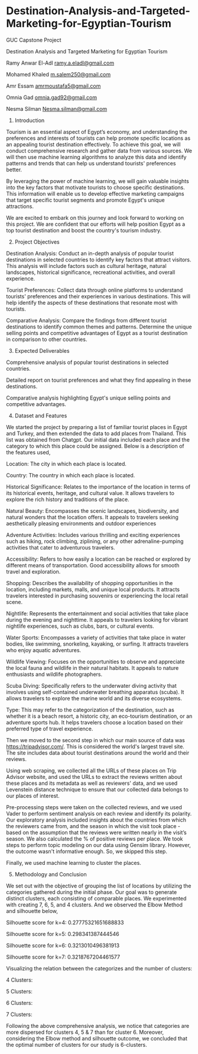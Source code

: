 # Destination-Analysis-and-Targeted-Marketing-for-Egyptian-Tourism
GUC Capstone Project
 
Destination Analysis and Targeted Marketing for Egyptian Tourism 
 

 

Ramy Anwar El-Adl    ramy.a.eladl@gmail.com 

Mohamed Khaled      m.salem250@gmail.com 

Amr Essam	         amrmoustafa5@gmail.com 

Omnia Gad	         omnia.gad92@gmail.com 

Nesma Silman	         Nesma.silman@gmail.com 

 

1. Introduction 

Tourism is an essential aspect of Egypt’s economy, and understanding the preferences and interests of tourists can help promote specific locations as an appealing tourist destination effectively. To achieve this goal, we will conduct comprehensive research and gather data from various sources. We will then use machine learning algorithms to analyze this data and identify patterns and trends that can help us understand tourists' preferences better.  

 

By leveraging the power of machine learning, we will gain valuable insights into the key factors that motivate tourists to choose specific destinations. This information will enable us to develop effective marketing campaigns that target specific tourist segments and promote Egypt's unique attractions. 

We are excited to embark on this journey and look forward to working on this project. We are confident that our efforts will help position Egypt as a top tourist destination and boost the country's tourism industry. 

 

2. Project Objectives 

 

Destination Analysis: Conduct an in-depth analysis of popular tourist destinations in selected countries to identify key factors that attract visitors. This analysis will include factors such as cultural heritage, natural landscapes, historical significance, recreational activities, and overall experience.  

Tourist Preferences: Collect data through online platforms to understand tourists' preferences and their experiences in various destinations. This will help identify the aspects of these destinations that resonate most with tourists.  

Comparative Analysis: Compare the findings from different tourist destinations to identify common themes and patterns. Determine the unique selling points and competitive advantages of Egypt as a tourist destination in comparison to other countries.  

 

 

 

3. Expected Deliverables 

 

Comprehensive analysis of popular tourist destinations in selected countries.  

Detailed report on tourist preferences and what they find appealing in these destinations.  

Comparative analysis highlighting Egypt's unique selling points and competitive advantages.  

 

4. Dataset and Features 

 

We started the project by preparing a list of familiar tourist places in Egypt and Turkey, and then extended the data to add places from Thailand. This list was obtained from Chatgpt. Our initial data included each place and the category to which this place could be assigned. Below is a description of the features used, 

Location: The city in which each place is located. 

Country: The country in which each place is located.  

Historical Significance: Relates to the importance of the location in terms of its historical events, heritage, and cultural value. It allows travelers to explore the rich history and traditions of the place.  

Natural Beauty: Encompasses the scenic landscapes, biodiversity, and natural wonders that the location offers. It appeals to travelers seeking aesthetically pleasing environments and outdoor experiences 

Adventure Activities: Includes various thrilling and exciting experiences such as hiking, rock climbing, ziplining, or any other adrenaline-pumping activities that cater to adventurous travelers. 

Accessibility: Refers to how easily a location can be reached or explored by different means of transportation. Good accessibility allows for smooth travel and exploration.  

Shopping: Describes the availability of shopping opportunities in the location, including markets, malls, and unique local products. It attracts travelers interested in purchasing souvenirs or experiencing the local retail scene.  

Nightlife: Represents the entertainment and social activities that take place during the evening and nighttime. It appeals to travelers looking for vibrant nightlife experiences, such as clubs, bars, or cultural events.  

Water Sports: Encompasses a variety of activities that take place in water bodies, like swimming, snorkeling, kayaking, or surfing. It attracts travelers who enjoy aquatic adventures.  

Wildlife Viewing: Focuses on the opportunities to observe and appreciate the local fauna and wildlife in their natural habitats. It appeals to nature enthusiasts and wildlife photographers. 

Scuba Diving: Specifically refers to the underwater diving activity that involves using self-contained underwater breathing apparatus (scuba). It allows travelers to explore the marine world and its diverse ecosystems.  

Type: This may refer to the categorization of the destination, such as whether it is a beach resort, a historic city, an eco-tourism destination, or an adventure sports hub. It helps travelers choose a location based on their preferred type of travel experience. 

 

Then we moved to the second step in which our main source of data was https://tripadvisor.com/. This is considered the world's largest travel site. The site includes data about tourist destinations around the world and their reviews. 

Using web scraping, we collected all the URLs of these places on Trip Advisor website, and used the URLs to extract the reviews written about these places and its metadata as well as reviewers' data, and we used Levenstein distance technique to ensure that our collected data belongs to our places of interest.  

Pre-processing steps were taken on the collected reviews, and we used Vader to perform sentiment analysis on each review and identify its polarity. Our exploratory analysis included insights about the countries from which the reviewers came from, and the season in which the visit took place -based on the assumption that the reviews were written nearly in the visit’s season. We also calculated the % of positive reviews per place. We took steps to perform topic modeling on our data using Gensim library. However, the outcome wasn't informative enough. So, we skipped this step.  

Finally, we used machine learning to cluster the places. 

 

5. Methodology and Conclusion 

 

We set out with the objective of grouping the list of locations by utilizing the categories gathered during the initial phase. Our goal was to generate distinct clusters, each consisting of comparable places. We experimented with creating 7, 6, 5, and 4 clusters. And we observed the Elbow Method and silhouette below, 

 
 

 

 
 

Silhouette score for k=4: 0.27775321651688833 

Silhouette score for k=5: 0.298341387444546 

Silhouette score for k=6: 0.3213010496381913 

Silhouette score for k=7: 0.3218767204461577 

 

Visualizing the relation between the categorizes and the number of clusters: 

4 Clusters: 

 

5 Clusters: 

 

6 Clusters: 

 

 

 

 

 

 

7 Clusters: 

 

Following the above comprehensive analysis, we notice that categories are more dispersed for clusters 4, 5 & 7 than for cluster 6. Moreover, considering the Elbow method and silhouette outcome, we concluded that the optimal number of clusters for our study is 6-clusters. 
